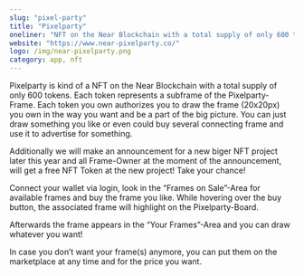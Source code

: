 ```yaml
---
slug: "pixel-party"
title: "Pixelparty"
oneliner: "NFT on the Near Blockchain with a total supply of only 600 tokens."
website: "https://www.near-pixelparty.co/"
logo: /img/near-pixelparty.png
category: app, nft
---
```


Pixelparty is kind of a NFT on the Near Blockchain with a total supply of only 600 tokens. Each token represents a subframe of the Pixelparty-Frame. Each token you own authorizes you to draw the frame (20x20px) you own in the way you want and be a part of the big picture. You can just draw something you like or even could buy several connecting frame and use it to advertise for something.

Additionally we will make an announcement for a new biger NFT project later this year and all Frame-Owner at the moment of the announcement, will get a free NFT Token at the new project! Take your chance!

Connect your wallet via login, look in the “Frames on Sale”-Area for available frames and buy the frame you like. While hovering over the buy button, the associated frame will highlight on the Pixelparty-Board.

Afterwards the frame appears in the “Your Frames”-Area and you can draw whatever you want!

In case you don’t want your frame(s) anymore, you can put them on the marketplace at any time and for the price you want.
